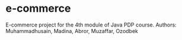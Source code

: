 # e-commerce
E-commerce project for the 4th module of Java PDP course. Authors: Muhammadhusain, Madina, Abror, Muzaffar, Ozodbek
